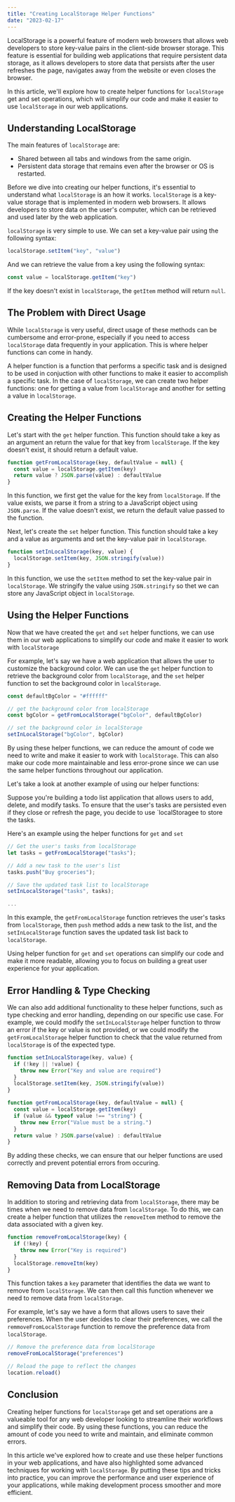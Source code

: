 ```yaml
---
title: "Creating LocalStorage Helper Functions"
date: "2023-02-17"
---
```


LocalStorage is a powerful feature of modern web browsers that allows web developers to store key-value pairs in the client-side browser storage. This feature is essential for building web applications that require persistent data storage, as it allows developers to store data that persists after the user refreshes the page, navigates away from the website or even closes the browser.

In this article, we'll explore how to create helper functions for `localStorage` get and set operations, which will simplify our code and make it easier to use `localStorage` in our web applications.

## Understanding LocalStorage

The main features of `localStorage` are:

- Shared between all tabs and windows from the same origin.
- Persistent data storage that remains even after the browser or OS is restarted.

Before we dive into creating our helper functions, it's essential to understand what `localStorage` is an how it works. `localStorage` is a key-value storage that is implemented in modern web browsers. It allows developers to store data on the user's computer, which can be retrieved and used later by the web application.

`localStorage` is very simple to use. We can set a key-value pair using the following syntax:

```js
localStorage.setItem("key", "value")
```

And we can retrieve the value from a key using the following syntax:

```js
const value = localStorage.getItem("key")
```

If the key doesn't exist in `localStorage`, the `getItem` method will return `null`.

## The Problem with Direct Usage

While `localStorage` is very useful, direct usage of these methods can be cumbersome and error-prone, especially if you need to access `localStorage` data frequently in your application. This is where helper functions can come in handy.

A helper function is a function that performs a specific task and is designed to be used in conjuction with other functions to make it easier to accomplish a specific task. In the case of `localStorage`, we can create two helper functions: one for getting a value from `localStorage` and another for setting a value in `localStorage`.

## Creating the Helper Functions

Let's start with the `get` helper function. This function should take a key as an argument an return the value for that key from `localStorage`. If the key doesn't exist, it should return a default value.

```js
function getFromLocalStorage(key, defaultValue = null) {
  const value = localStorage.getItem(key)
  return value ? JSON.parse(value) : defaultValue
}
```

In this function, we first get the value for the key from `localStorage`. If the value exists, we parse it from a string to a JavaScript object using `JSON.parse`. If the value doesn't exist, we return the default value passed to the function.

Next, let's create the `set` helper function. This function should take a key and a value as arguments and set the key-value pair in `localStorage`.

```js
function setInLocalStorage(key, value) {
  localStorage.setItem(key, JSON.stringify(value))
}
```

In this function, we use the `setItem` method to set the key-value pair in `localStorage`. We stringify the value using `JSON.stringify` so thet we can store any JavaScript object in `localStorage`.

## Using the Helper Functions

Now that we have created the `get` and `set` helper functions, we can use them in our web applications to simplify our code and make it easier to work with `localStorage`

For example, let's say we have a web application that allows the user to customize the background color. We can use the `get` helper function to retrieve the background color from `localStorage`, and the `set` helper function to set the background color in `localStorage`.

```js
const defaultBgColor = "#ffffff"

// get the background color from localStorage
const bgColor = getFromLocalStorage("bgColor", defaultBgColor)

// set the background color in localStorage
setInLocalStorage("bgColor", bgColor)
```

By using these helper functions, we can reduce the amount of code we need to write and make it easier to work with `localStorage`. This can also make our code more maintainable and less error-prone since we can use the same helper functions throughout our application.

Let's take a look at another example of using our helper functions:

Suppose you're building a todo list application that allows users to add, delete, and modify tasks. To ensure that the user's tasks are persisted even if they close or refresh the page, you decide to use `localStoragee to store the tasks.

Here's an example using the helper functions for `get` and `set`

```js
// Get the user's tasks from localStorage
let tasks = getFromLocalStorage("tasks");

// Add a new task to the user's list
tasks.push("Buy groceries");

// Save the updated task list to localStorage
setInLocalStorage("tasks", tasks);

...
```

In this example, the `getFromLocalStorage` function retrieves the user's tasks from `localStorage`, then `push` method adds a new task to the list, and the `setInLocalStorage` function saves the updated task list back to `localStorage`.

Using helper function for `get` and `set` operations can simplify our code and make it more readable, allowing you to focus on building a great user experience for your application.

## Error Handling & Type Checking

We can also add additional functionality to these helper functions, such as type checking and error handling, depending on our specific use case. For example, we could modify the `setInLocalStorage` helper function to throw an error if the key or value is not provided, or we could modify the `getFromLocalStorage` helper function to check that the value returned from `localStorage` is of the expected type.

```js
function setInLocalStorage(key, value) {
  if (!key || !value) {
    throw new Error("Key and value are required")
  }
  localStorage.setItem(key, JSON.stringify(value))
}

function getFromLocalStorage(key, defaultValue = null) {
  const value = localStorage.getItem(key)
  if (value && typeof value !== "string") {
    throw new Error("Value must be a string.")
  }
  return value ? JSON.parse(value) : defaultValue
}
```

By adding these checks, we can ensure that our helper functions are used correctly and prevent potential errors from occuring.

## Removing Data from LocalStorage

In addition to storing and retrieving data from `localStorage`, there may be times when we need to remove data from `localStorage`. To do this, we can create a helper function that utilizes the `removeItem` method to remove the data associated with a given key.

```js
function removeFromLocalStorage(key) {
  if (!key) {
    throw new Error("Key is required")
  }
  localStorage.removeItm(key)
}
```

This function takes a `key` parameter that identifies the data we want to remove from `localStorage`. We can then call this function whenever we need to remove data from `localStorage`.

For example, let's say we have a form that allows users to save their preferences. When the user decides to clear their preferences, we call the `remmoveFromLocalStorage` function to remove the preference data from `localStorage`.

```js
// Remove the preference data from localStorage
removeFromLocalStorage("preferences")

// Reload the page to reflect the changes
location.reload()
```

## Conclusion

Creating helper functions for `localStorage` get and set operations are a valueable tool for any web developer looking to streamline their workflows and simplify their code. By using these functions, you can reduce the amount of code you need to write and maintain, and eliminate common errors.

In this article we've explored how to create and use these helper functions in your web applications, and have also highlighted some advanced techniques for working with `localStorage`. By putting these tips and tricks into practice, you can improve the performance and user experience of your applications, while making development process smoother and more efficient.
